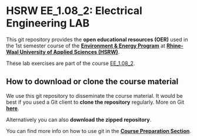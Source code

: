 # HSRW EE_1.08_2: Electrical Engineering LAB

This git repository provides the **open educational resources (OER)** used in the 1st semester course of the [**Environment & Energy Program**](https://www.hochschule-rhein-waal.de/en/faculties/communication-and-environment/degree-programmes/bachelor-degree-programmes/environment-and) at [**Rhine-Waal University of Applied Sciences (HSRW)**](https://www.hsrw.eu/). 

These lab exercises are part of the course [EE_1.08_2](../EE_1.08_2_EEng_WS2022).

## How to download or clone the course material 

We use this git repository to disseminate the course material. It would be best if you used a Git client to **clone the repository** regularly. More on Git **[here](./eeng0020_LAB_Course_Preparation/git.md)**. 

Alternatively you can also **download the zipped repository**.<br>



You can find more info on how to use git in the **[Course Preparation Section](./eeng0020_LAB_Course_Preparation/README.md)**.


